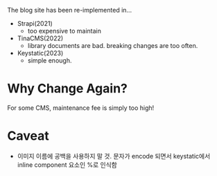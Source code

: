 The blog site has been re-implemented in...

- Strapi(2021)
  - too expensive to maintain
- TinaCMS(2022)
  - library documents are bad. breaking changes are too often.
- Keystatic(2023)
  - simple enough.

# Why Change Again?

For some CMS, maintenance fee is simply too high!

# Caveat
- 이미지 이름에 공백을 사용하지 말 것. 문자가 encode 되면서 keystatic에서 inline component 요소인 %로 인식함